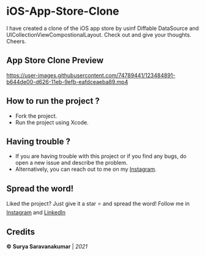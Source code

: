 # iOS-App-Store-Clone
I have created a clone of the iOS app store  by usinf Diffable DataSource and UICollectionViewCompostionalLayout. Check out and give your thoughts. Cheers.

## App Store Clone Preview

https://user-images.githubusercontent.com/74789441/123484891-b644de00-d626-11eb-9efb-eafdceaeba89.mp4

## How to run the project ?
* Fork the project.
* Run the project using Xcode.

## Having trouble ?
* If you are having trouble with this project or if you find any bugs, do open a new issue and describe the problem.
* Alternatively, you can reach out to me on my [Instagram](https://www.instagram.com/thathippiedev/).

## Spread the word!
Liked the project? Just give it a star ⭐️ and spread the word!
Follow me in  [Instagram](https://www.instagram.com/thathippiedev/) and [LinkedIn](https://www.linkedin.com/in/suryasaravanakumar/)

## Credits
**©** **Surya Saravanakumar** | *2021*

